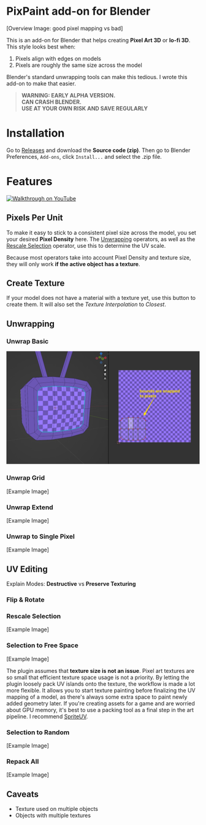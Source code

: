 # PixPaint add-on for Blender

[Overview Image: good pixel mapping vs bad]

This is an add-on for Blender that helps creating **Pixel Art 3D** or **lo-fi 3D**. This style looks best when:

1. Pixels align with edges on models
2. Pixels are roughly the same size across the model

Blender's standard unwrapping tools can make this tedious. I wrote this add-on to make that easier.

>   __WARNING: EARLY ALPHA VERSION.__  
    __CAN CRASH BLENDER.__  
    __USE AT YOUR OWN RISK AND SAVE REGULARLY__  


# Installation

Go to [Releases](https://github.com/noio/pixpaint/releases/latest) and download the **Source code (zip)**. Then go to Blender Preferences, `Add-ons`, click `Install...` and select the .zip file.

# Features

[![Walkthrough on YouTube](https://user-images.githubusercontent.com/271730/224333278-0fdfa82c-cd5d-4601-a2b8-563e29f4f493.png)](https://youtu.be/9ao1PM7GTS8)


## Pixels Per Unit

To make it easy to stick to a consistent pixel size across the model, you set your desired **Pixel Density** here. The [Unwrapping](#unwrapping) operators, as well as the [Rescale Selection](#rescale-selection) operator, use this to determine the UV scale.

Because most operators take into account Pixel Density and texture size, they will only work **if the active object has a texture**.

## Create Texture

If your model does not have a material with a texture yet, use this button to create them. It will also set the *Texture Interpolation* to *Closest*.

## Unwrapping

### Unwrap Basic

![Unwrap Basic](docs/unwrap_basic.png)



### Unwrap Grid

[Example Image]

### Unwrap Extend

[Example Image]

### Unwrap to Single Pixel

[Example Image]

## UV Editing

Explain Modes: **Destructive** vs **Preserve Texturing**

### Flip & Rotate

### Rescale Selection

[Example Image]

### Selection to Free Space

[Example Image]

The plugin assumes that **texture size is not an issue**. Pixel art textures are so small that efficient texture space usage is not a priority. By letting the plugin loosely pack UV islands onto the texture, the workflow is made a lot more flexible. It allows you to start texture painting before finalizing the UV mapping of a model, as there's always some extra space to paint newly added geometry later. If you're creating assets for a game and are worried about GPU memory, it's best to use a packing tool as a final step in the art pipeline. I recommend [SpriteUV](https://www.spriteuv.com).


### Selection to Random

[Example Image]

### Repack All

[Example Image]


## Caveats

- Texture used on multiple objects
- Objects with multiple textures